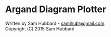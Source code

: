 Argand Diagram Plotter
===============================================================================

 Written by Sam Hubbard - [samlhub@gmail.com](mailto:samlhub@gmail.com)  
 Copyright (C) 2015 Sam Hubbard

